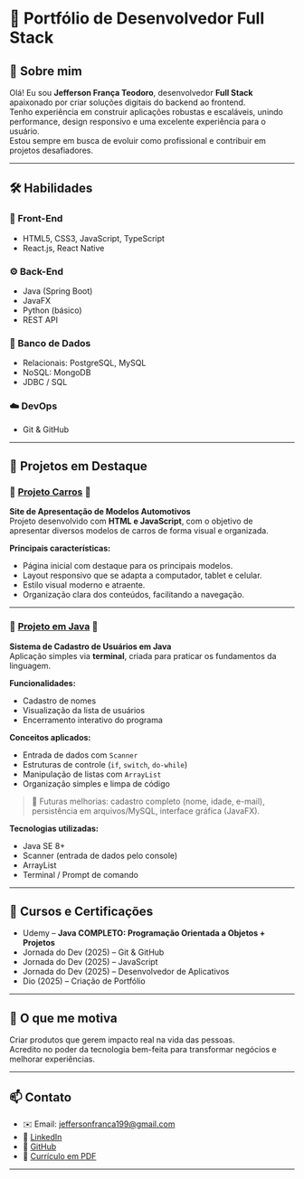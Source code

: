 # 🎯 Portfólio de Desenvolvedor Full Stack

## 👋 Sobre mim
Olá! Eu sou **Jefferson França Teodoro**, desenvolvedor **Full Stack** apaixonado por criar soluções digitais do backend ao frontend.  
Tenho experiência em construir aplicações robustas e escaláveis, unindo performance, design responsivo e uma excelente experiência para o usuário.  
Estou sempre em busca de evoluir como profissional e contribuir em projetos desafiadores.

---

## 🛠 Habilidades

### 🚀 Front-End
- HTML5, CSS3, JavaScript, TypeScript  
- React.js, React Native  

### ⚙️ Back-End
- Java (Spring Boot)  
- JavaFX  
- Python (básico)  
- REST API  

### 💾 Banco de Dados
- Relacionais: PostgreSQL, MySQL  
- NoSQL: MongoDB  
- JDBC / SQL  

### ☁️ DevOps
- Git & GitHub  

---

## 💼 Projetos em Destaque

### 🌟 [Projeto Carros](#) 🚗  
**Site de Apresentação de Modelos Automotivos**  
Projeto desenvolvido com **HTML e JavaScript**, com o objetivo de apresentar diversos modelos de carros de forma visual e organizada.  

**Principais características:**
- Página inicial com destaque para os principais modelos.  
- Layout responsivo que se adapta a computador, tablet e celular.  
- Estilo visual moderno e atraente.  
- Organização clara dos conteúdos, facilitando a navegação.  

---

### 🌟 [Projeto em Java](#) 📝  
**Sistema de Cadastro de Usuários em Java**  
Aplicação simples via **terminal**, criada para praticar os fundamentos da linguagem.  

**Funcionalidades:**
- Cadastro de nomes  
- Visualização da lista de usuários  
- Encerramento interativo do programa  

**Conceitos aplicados:**
- Entrada de dados com `Scanner`  
- Estruturas de controle (`if`, `switch`, `do-while`)  
- Manipulação de listas com `ArrayList`  
- Organização simples e limpa de código  

> 🔮 Futuras melhorias: cadastro completo (nome, idade, e-mail), persistência em arquivos/MySQL, interface gráfica (JavaFX).  

**Tecnologias utilizadas:**
- Java SE 8+  
- Scanner (entrada de dados pelo console)  
- ArrayList  
- Terminal / Prompt de comando  

---

## 📜 Cursos e Certificações
- Udemy – **Java COMPLETO: Programação Orientada a Objetos + Projetos**
- Jornada do Dev (2025) – Git & GitHub  
- Jornada do Dev (2025) – JavaScript  
- Jornada do Dev (2025) – Desenvolvedor de Aplicativos  
- Dio (2025) – Criação de Portfólio  

---

## 💬 O que me motiva
Criar produtos que gerem impacto real na vida das pessoas.  
Acredito no poder da tecnologia bem-feita para transformar negócios e melhorar experiências.

---

## 📫 Contato
- ✉️ Email: [jeffersonfranca199@gmail.com](mailto:jeffersonfranca199@gmail.com)  
- 💼 [LinkedIn](https://www.linkedin.com/in/jefferson-fran%C3%A7a-teodoro-6258ba215/) 
- 🐙 [GitHub](https://github.com/JeffersonTeodoro)  
- 📂 [Currículo em PDF](https://1drv.ms/i/c/23e3663edd36cb5e/Edzbux06q-tPnjlJA2yFTfYBkJNl246r2eRroDRXIfSULQ?e=oe9Jip/) 

---
